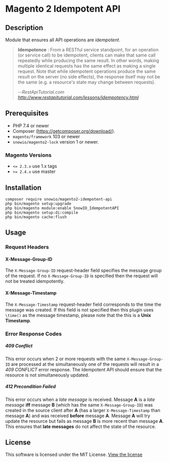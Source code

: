 # Magento 2 Idempotent API
## Description
Module that ensures all API operations are *idempotent*. 
> **Idempotence** : From a RESTful service standpoint, for an operation (or service call) to be idempotent, clients can make that same call repeatedly while producing the same result. In other words, making multiple identical requests has the same effect as making a single request. Note that while idempotent operations produce the same result on the server (no side effects), the response itself may not be the same (e.g. a resource's state may change between requests).
>
> --<cite>RestApiTutorial.com http://www.restapitutorial.com/lessons/idempotency.html</cite>

## Prerequisites
* PHP 7.4 or newer
* Composer  (https://getcomposer.org/download/).
* `magento/framework` 103 or newer
* `snowio/magento2-lock` version 1 or newer.

### Magento Versions
- `<= 2.3.x` use 1.x tags
- `>= 2.4.x` use master

## Installation
```
composer require snowio/magento2-idempotent-api
php bin/magento setup:upgrade
php bin/magento module:enable SnowIO_IdempotentAPI
php bin/magento setup:di:compile
php bin/magento cache:flush
```

## Usage
### Request Headers
#### X-Message-Group-ID
The `X-Message-Group-ID` request-header field specifies the message group of the request. If no `X-Message-Group-ID` is specified then the request will not be treated idempotently.

#### X-Message-Timestamp
The `X-Message-Timestamp` request-header field corresponds to the time the message was created. If this
field is not specified then this plugin uses `\time()` as the message timestamp, please note that the this is a **Unix Timestamp**.

### Error Response Codes

##### 409 Conflict
This error occurs when 2 or more requests with the same `X-Message-Group-ID` are processed at the simultaneously one of the requests will result in 
a  *409 CONFLICT* error response. The Idempotent API should ensure that the resource is not simultaneously updated.

##### 412 Precondition Failed
This error occurs when a *late message* is received. Message **A** is a *late message* 
**iff** message **B** (which has the same `X-Message-Group-ID`) was created in the source client after **A** (has a larger `X-Message-Timestamp` than message **A**) 
and was received **before** message **A**. Message **A** will try update the resource but fails as message **B** is more recent than message **A**. 
This ensures that **late messages**  do not affect the state of the resource.


## License
This software is licensed under the MIT License. [View the license](LICENSE)

